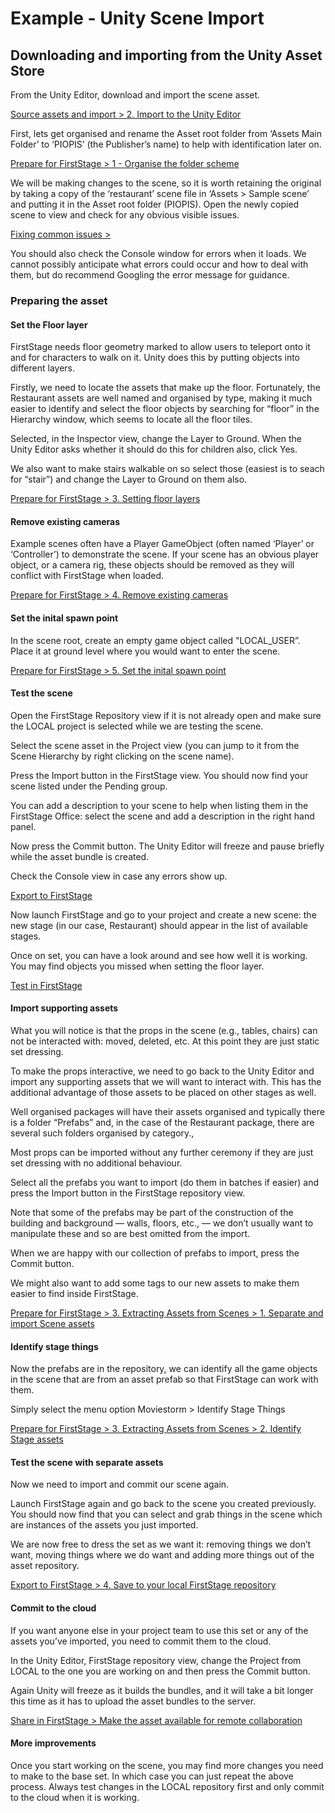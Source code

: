 # Example - Unity Scene Import

## Downloading and importing from the Unity Asset Store

From the Unity Editor, download and import the scene asset.

[Source assets and import > 2. Import to the Unity Editor](https://firststage.moviestorm.co.uk/asset-management/1-source-assets-and-import/)

First, lets get organised and rename the Asset root folder from ‘Assets Main Folder’ to ‘PIOPIS’ (the Publisher’s name) to help with identification later on.

[Prepare for FirstStage > 1 - Organise the folder scheme](https://firststage.moviestorm.co.uk/asset-management/2-prepare-for-firststage/)

We will be making changes to the scene, so it is worth retaining the original by taking a copy of the ‘restaurant’ scene file in ‘Assets > Sample scene’ and putting it in the Asset root folder (PIOPIS). Open the newly copied scene to view and check for any obvious visible issues.

[Fixing common issues >](https://firststage.moviestorm.co.uk/asset-management/5-fix-common-issues/)

You should also check the Console window for errors when it loads. We cannot possibly anticipate what errors could occur and how to deal with them, but do recommend Googling the error message for guidance.

### Preparing the asset

#### Set the Floor layer

FirstStage needs floor geometry marked to allow users to teleport onto it and for characters to walk on it. Unity does this by putting objects into different layers.

Firstly, we need to locate the assets that make up the floor. Fortunately, the Restaurant assets are well named and organised by type, making it much easier to identify and select the floor objects by searching for “floor” in the Hierarchy window, which seems to locate all the floor tiles.

Selected, in the Inspector view, change the Layer to Ground. When the Unity Editor asks whether it should do this for children also, click Yes.

We also want to make stairs walkable on so select those (easiest is to seach for “stair”) and change the Layer to Ground on them also.

[Prepare for FirstStage > 3. Setting floor layers](https://firststage.moviestorm.co.uk/asset-management/2-prepare-for-firststage/)

#### Remove existing cameras

Example scenes often have a Player GameObject (often named ‘Player’ or ‘Controller’) to demonstrate the scene. If your scene has an obvious player object, or a camera rig, these objects should be removed as they will conflict with FirstStage when loaded.

[Prepare for FirstStage > 4. Remove existing cameras](https://firststage.moviestorm.co.uk/asset-management/2-prepare-for-firststage/)

#### Set the inital spawn point

In the scene root, create an empty game object called "LOCAL\_USER”. Place it at ground level where you would want to enter the scene.

[Prepare for FirstStage > 5. Set the inital spawn point](https://firststage.moviestorm.co.uk/asset-management/2-prepare-for-firststage/)

#### Test the scene

Open the FirstStage Repository view if it is not already open and make sure the LOCAL project is selected while we are testing the scene.

Select the scene asset in the Project view (you can jump to it from the Scene Hierarchy by right clicking on the scene name).

Press the Import button in the FirstStage view. You should now find your scene listed under the Pending group.

You can add a description to your scene to help when listing them in the FirstStage Office: select the scene and add a description in the right hand panel.

Now press the Commit button. The Unity Editor will freeze and pause briefly while the asset bundle is created.

Check the Console view in case any errors show up.

[Export to FirstStage](https://firststage.moviestorm.co.uk/asset-management/3-export-to-firststage/)

Now launch FirstStage and go to your project and create a new scene: the new stage (in our case, Restaurant) should appear in the list of available stages.

Once on set, you can have a look around and see how well it is working. You may find objects you missed when setting the floor layer.

[Test in FirstStage](https://firststage.moviestorm.co.uk/asset-management/4-test-in-firststage/)

#### Import supporting assets

What you will notice is that the props in the scene (e.g., tables, chairs) can not be interacted with: moved, deleted, etc. At this point they are just static set dressing.

To make the props interactive, we need to go back to the Unity Editor and import any supporting assets that we will want to interact with. This has the additional advantage of those assets to be placed on other stages as well.

Well organised packages will have their assets organised and typically there is a folder “Prefabs” and, in the case of the Restaurant package, there are several such folders organised by category.,

Most props can be imported without any further ceremony if they are just set dressing with no additional behaviour.

Select all the prefabs you want to import (do them in batches if easier) and press the Import button in the FirstStage repository view.

Note that some of the prefabs may be part of the construction of the building and background — walls, floors, etc., — we don’t usually want to manipulate these and so are best omitted from the import.

When we are happy with our collection of prefabs to import, press the Commit button.

We might also want to add some tags to our new assets to make them easier to find inside FirstStage.

[Prepare for FirstStage > 3. Extracting Assets from Scenes > 1. Separate and import Scene assets](https://firststage.moviestorm.co.uk/asset-management/2-prepare-for-firststage/)

#### Identify stage things

Now the prefabs are in the repository, we can identify all the game objects in the scene that are from an asset prefab so that FirstStage can work with them.

Simply select the menu option Moviestorm > Identify Stage Things

[Prepare for FirstStage > 3. Extracting Assets from Scenes > 2. Identify Stage assets](https://firststage.moviestorm.co.uk/asset-management/2-prepare-for-firststage/)

#### Test the scene with separate assets

Now we need to import and commit our scene again.

Launch FirstStage again and go back to the scene you created previously. You should now find that you can select and grab things in the scene which are instances of the assets you just imported.

We are now free to dress the set as we want it: removing things we don’t want, moving things where we do want and adding more things out of the asset repository.

[Export to FirstStage > 4. Save to your local FirstStage repository](https://firststage.moviestorm.co.uk/asset-management/3-export-to-firststage/)

#### Commit to the cloud

If you want anyone else in your project team to use this set or any of the assets you’ve imported, you need to commit them to the cloud.

In the Unity Editor, FirstStage repository view, change the Project from LOCAL to the one you are working on and then press the Commit button.

Again Unity will freeze as it builds the bundles, and it will take a bit longer this time as it has to upload the asset bundles to the server.

[Share in FirstStage > Make the asset available for remote collaboration](https://firststage.moviestorm.co.uk/asset-management/6-share-in-firststage-cloud/)

#### More improvements

Once you start working on the scene, you may find more changes you need to make to the base set. In which case you can just repeat the above process. Always test changes in the LOCAL repository first and only commit to the cloud when it is working.

